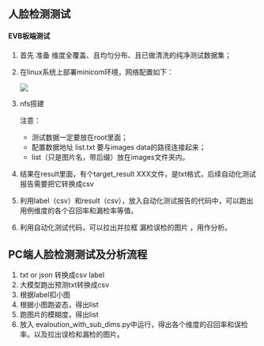 ## 人脸检测测试

#### EVB板端测试

1. 首先 准备 维度全覆盖、且均匀分布、且已做清洗的纯净测试数据集；

2. 在linux系统上部署minicom环境，网络配置如下：

   ![](D:\Workspace\my_note\images\1.png)

3. nfs搭建

   注意：

   - 测试数据一定要放在root里面；
   - 配置数据地址 list.txt 要与images data的路径连接起来；
   - list（只是图片名，带后缀）放在images文件夹内。

4. 结果在result里面，有个target_result XXX文件，是txt格式，后续自动化测试报告需要把它转换成csv

5. 利用label（csv）和result（csv），放入自动化测试报告的代码中，可以跑出用例维度的各个召回率和漏检率等值。

6. 利用自动化测试代码，可以拉出并拉框 漏检误检的图片 ，用作分析。



## PC端人脸检测测试及分析流程

1. txt or json 转换成csv label
2. 大模型跑出预测txt转换成csv
2. 根据label扣小图
2. 根据小图跑姿态，得出list
2. 跑图片的模糊度，得出list
3. 放入 evaloution_with_sub_dims.py中运行，得出各个维度的召回率和误检率。以及拉出误检和漏检的图片。